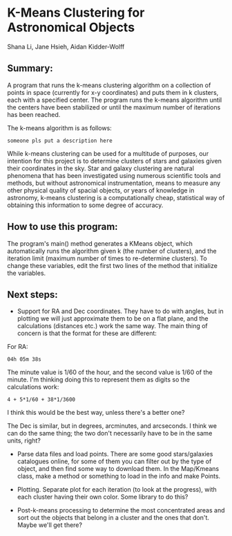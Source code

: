 # K-Means Clustering for Astronomical Objects
Shana Li, Jane Hsieh, Aidan Kidder-Wolff

## Summary:
A program that runs the k-means clustering algorithm on a collection of points in space (currently for x-y coordinates) and puts them in k clusters, each with a specified center. The program runs the k-means algorithm until the centers have been stabilized or until the maximum number of iterations has been reached.

The k-means algorithm is as follows:
```
someone pls put a description here
```

While k-means clustering can be used for a multitude of purposes, our intention for this project is to determine clusters of stars and galaxies given their coordinates in the sky. Star and galaxy clustering are natural phenomena that has been investigated using numerous scientific tools and methods, but without astronomical instrumentation, means to measure any other physical quality of spacial objects, or years of knowledge in astronomy, k-means clustering is a computationally cheap, statistical way of obtaining this information to some degree of accuracy.

## How to use this program:
The program's main() method generates a KMeans object, which automatically runs the algorithm given k (the number of clusters), and the iteration limit (maximum number of times to re-determine clusters). To change these variables, edit the first two lines of the method that initialize the variables.

## Next steps:
* Support for RA and Dec coordinates. They have to do with angles, but in plotting we will just approximate them to be on a flat plane, and the calculations (distances etc.) work the same way. The main thing of concern is that the format for these are different:

For RA:
```
04h 05m 38s
```
The minute value is 1/60 of the hour, and the second value is 1/60 of the minute. I'm thinking doing this to represent them as digits so the calculations work:
```
4 + 5*1/60 + 38*1/3600
```
I think this would be the best way, unless there's a better one?

The Dec is similar, but in degrees, arcminutes, and arcseconds. I think we can do the same thing; the two don't necessarily have to be in the same units, right?

* Parse data files and load points. There are some good stars/galaxies catalogues online, for some of them you can filter out by the type of object, and then find some way to download them. In the Map/Kmeans class, make a method or something to load in the info and make Points.

* Plotting. Separate plot for each iteration (to look at the progress), with each cluster having their own color. Some library to do this?

* Post-k-means processing to determine the most concentrated areas and sort out the objects that belong in a cluster and the ones that don't. Maybe we'll get there?
